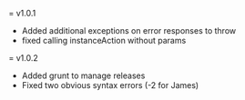 
= v1.0.1

* Added additional exceptions on error responses to throw
* fixed calling instanceAction without params

= v1.0.2

* Added grunt to manage releases
* Fixed two obvious syntax errors (-2 for James)
